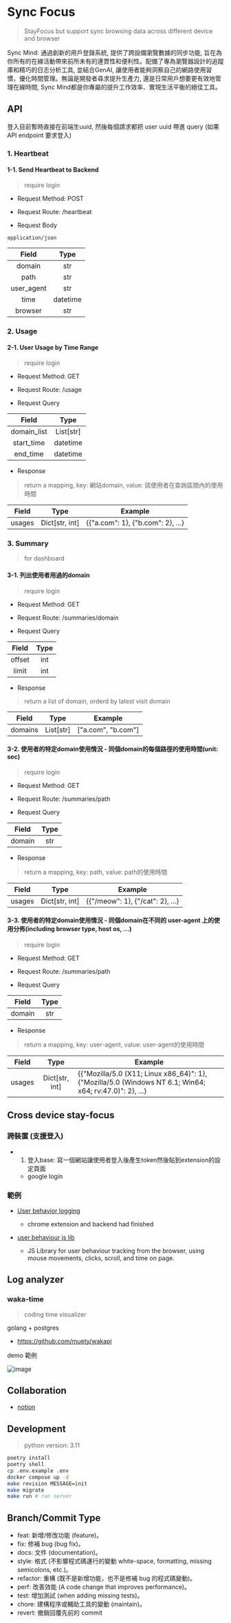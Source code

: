 # Sync Focus

> StayFocus but support sync browsing data across different device and browser

Sync Mind: 通過創新的用戶登錄系統, 提供了跨設備瀏覽數據的同步功能, 旨在為你所有的在線活動帶來前所未有的連貫性和便利性。配備了專為瀏覽器設計的追蹤庫和精巧的日志分析工具, 並結合GenAI, 讓使用者能夠洞察自己的網路使用習慣，優化時間管理。無論是開發者尋求提升生產力, 還是日常用戶想要更有效地管理在線時間, Sync Mind都是你專屬的提升工作效率、實現生活平衡的絕佳工具。

## API

登入目前暫時直接在前端生uuid, 然後每個請求都把 user uuid 帶進 query (如果 API endpoint 要求登入)

### 1. Heartbeat

#### 1-1. Send Heartbeat to Backend

> require login

- Request Method: POST
- Request Route: /heartbeat

- Request Body

`application/json`

|   Field    |   Type   |
|:----------:|:--------:|
|   domain   |   str    |
|    path    |   str    |
| user_agent |   str    |
|    time    | datetime |
|  browser   |   str    |

### 2. Usage

#### 2-1. User Usage by Time Range
>
> require login

- Request Method: GET
- Request Route: /usage

- Request Query

|    Field    |   Type    |
|:-----------:|:---------:|
| domain_list | List[str] |
| start_time  | datetime  |
|  end_time   | datetime  |

- Response

> return a mapping, key: 網站domain, value: 該使用者在查詢區間內的使用時間

| Field  |      Type      | Example                           |
|:------:|:--------------:| --------------------------------- |
| usages | Dict[str, int] | {{"a.com": 1}, {"b.com": 2}, ...} |

### 3. Summary

> for dashboard

#### 3-1. 列出使用者用過的domain
>
> require login

- Request Method: GET
- Request Route: /summaries/domain

- Request Query

| Field  | Type |
|:------:|:----:|
| offset | int  |
| limit  | int  |

- Response

> return a list of domain, orderd by latest visit domain

|  Field  |   Type    | Example            |
|:-------:|:---------:| ------------------ |
| domains | List[str] | ["a.com", "b.com"] |

#### 3-2. 使用者的特定domain使用情況 - 同個domain的每個路徑的使用時間(unit: sec)
>
> require login

- Request Method: GET
- Request Route: /summaries/path

- Request Query

| Field  | Type |
|:------:|:----:|
| domain | str  |

- Response

> return a mapping, key: path, value: path的使用時間

|  Field  |   Type    | Example            |
|:-------:|:---------:| ------------------ |
| usages | Dict[str, int] | {{"/meow": 1}, {"/cat": 2}, ...} |

#### 3-3. 使用者的特定domain使用情況 - 同個domain在不同的 user-agent 上的使用分佈(including browser type, host os, ...)
>
> require login

- Request Method: GET
- Request Route: /summaries/path

- Request Query

| Field  | Type |
|:------:|:----:|
| domain | str  |

- Response

> return a mapping, key: user-agent, value: user-agent的使用時間

|  Field  |   Type    | Example            |
|:-------:|:---------:| ------------------ |
| usages | Dict[str, int] | {{"Mozilla/5.0 (X11; Linux x86_64)": 1}, {"Mozilla/5.0 (Windows NT 6.1; Win64; x64; rv:47.0)": 2}, ...} |

## Cross device stay-focus

### 跨裝置 (支援登入)

- 1. 登入base: 寫一個網站讓使用者登入後產生token然後貼到extension的設定頁面
  - google login

### 範例

- [User behavior logging](https://github.com/susravan/User-behavior-logging)
  - chrome extension and backend had finished

- [user behaviour js lib](https://github.com/TA3/web-user-behaviour)
  - JS Library for user behaviour tracking from the browser, using mouse movements, clicks, scroll, and time on page.

## Log analyzer

### waka-time

>coding time visualizer

golang + postgres

- <https://github.com/muety/wakapi>

demo 範例

![image](https://hackmd.io/_uploads/BybcMvtO6.png)

## Collaboration

- [notion](https://www.notion.so/invite/67d9145b86eb7dcbd5a197547d617e4693a8ab16)

## Development

> python version: 3.11

```bash
poetry install
poetry shell
cp .env.example .env
docker compose up -d
make revision MESSAGE=init
make migrate
make run # run server
```

## Branch/Commit Type

- feat: 新增/修改功能 (feature)。
- fix: 修補 bug (bug fix)。
- docs: 文件 (documentation)。
- style: 格式 (不影響程式碼運行的變動 white-space, formatting, missing semicolons, etc.)。
- refactor: 重構 (既不是新增功能，也不是修補 bug 的程式碼變動)。
- perf: 改善效能 (A code change that improves performance)。
- test: 增加測試 (when adding missing tests)。
- chore: 建構程序或輔助工具的變動 (maintain)。
- revert: 撤銷回覆先前的 commit

